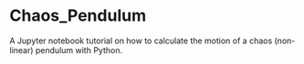 # Chaos_Pendulum

A Jupyter notebook tutorial on how to calculate the motion of a chaos (non-linear) pendulum with Python.
